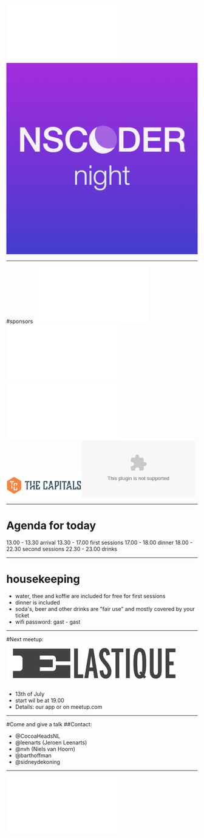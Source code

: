 ![fit](../../Logos/CocoaHeadsNL.pdf)
![inline fit](../../Logos/nscodernight1024.png)

---

#sponsors
![inline fit](../../Logos/xebia.pdf)![inline fit](../../Logos/framer.pdf)  ![inline fit](../../Logos/egeniq.pdf)  
![inline fit](../../Logos/thecapitals.png)![inline fit ](../../Logos/ING_Logo_RGB_A6.eps)


---

# Agenda for today

13.00 - 13.30 arrival
13.30 - 17.00 first sessions
17.00 - 18.00 dinner
18.00 - 22.30 second sessions
22.30 - 23.00 drinks


---

# housekeeping

- water, thee and koffie are included for free for first sessions
- dinner is included
- soda's, beer and other drinks are "fair use" and mostly covered by your ticket
- wifi password: gast - gast


---


#Next meetup: 
![inline fit](../../Logos/elastique.png)

- 13th of July
- start wil be at 19.00
- Details: our app or on meetup.com


---


#Come and give a talk
##Contact:
- @CocoaHeadsNL
- @leenarts (Jeroen Leenarts)
- @nvh (Niels van Hoorn)
- @barthoffman
- @sidneydekoning

---


![fit](../../Logos/CocoaHeadsNL.pdf)
